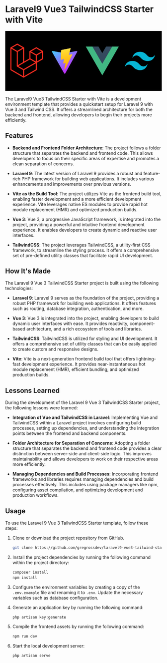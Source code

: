 # Laravel9 Vue3 TailwindCSS Starter with Vite

![Laravel 9 Vue 3 TailwindCSS Starter](public/assets/images/screenshot.png)

The Laravel9 Vue3 TailwindCSS Starter with Vite is a development environment template that provides a quickstart setup for Laravel 9 with Vue 3 and Tailwind CSS. It offers a streamlined architecture for both the backend and frontend, allowing developers to begin their projects more efficiently.

## Features

- **Backend and Frontend Folder Architecture**: The project follows a folder structure that separates the backend and frontend code. This allows developers to focus on their specific areas of expertise and promotes a clean separation of concerns.

- **Laravel 9**: The latest version of Laravel 9 provides a robust and feature-rich PHP framework for building web applications. It includes various enhancements and improvements over previous versions.

- **Vite as the Build Tool**: The project utilizes Vite as the frontend build tool, enabling faster development and a more efficient development experience. Vite leverages native ES modules to provide rapid hot module replacement (HMR) and optimized production builds.

- **Vue 3**: Vue 3, a progressive JavaScript framework, is integrated into the project, providing a powerful and intuitive frontend development experience. It enables developers to create dynamic and reactive user interfaces.

- **TailwindCSS**: The project leverages TailwindCSS, a utility-first CSS framework, to streamline the styling process. It offers a comprehensive set of pre-defined utility classes that facilitate rapid UI development.

## How It's Made

The Laravel 9 Vue 3 TailwindCSS Starter project is built using the following technologies:

- **Laravel 9**: Laravel 9 serves as the foundation of the project, providing a robust PHP framework for building web applications. It offers features such as routing, database integration, authentication, and more.

- **Vue 3**: Vue 3 is integrated into the project, enabling developers to build dynamic user interfaces with ease. It provides reactivity, component-based architecture, and a rich ecosystem of tools and libraries.

- **TailwindCSS**: TailwindCSS is utilized for styling and UI development. It offers a comprehensive set of utility classes that can be easily applied to create custom and responsive designs.

- **Vite**: Vite is a next-generation frontend build tool that offers lightning-fast development experience. It provides near-instantaneous hot module replacement (HMR), efficient bundling, and optimized production builds.

## Lessons Learned

During the development of the Laravel 9 Vue 3 TailwindCSS Starter project, the following lessons were learned:

- **Integration of Vue and TailwindCSS in Laravel**: Implementing Vue and TailwindCSS within a Laravel project involves configuring build processes, setting up dependencies, and understanding the integration points between the frontend and backend components.

- **Folder Architecture for Separation of Concerns**: Adopting a folder structure that separates the backend and frontend code provides a clear distinction between server-side and client-side logic. This improves maintainability and allows developers to work on their respective areas more efficiently.

- **Managing Dependencies and Build Processes**: Incorporating frontend frameworks and libraries requires managing dependencies and build processes effectively. This includes using package managers like npm, configuring asset compilation, and optimizing development and production workflows.

## Usage

To use the Laravel 9 Vue 3 TailwindCSS Starter template, follow these steps:

1. Clone or download the project repository from GitHub.

   ```bash
   git clone https://github.com/gregrossdev/laravel9-vue3-tailwind-starter.git
   ```

2. Install the project dependencies by running the following command within the project directory:

   ```bash
   composer install
   npm install
   ```

3. Configure the environment variables by creating a copy of the `.env.example` file and renaming it to `.env`. Update the necessary variables such as database configuration.

4. Generate an application key by running the following command:

   ```bash
   php artisan key:generate
   ```

5. Compile the frontend assets by running the following command:

   ```bash
   npm run dev
   ```

6. Start the local development server:

   ```bash
   php artisan serve
   ```

